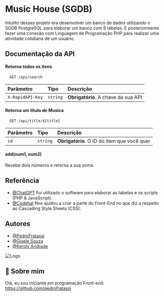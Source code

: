 
# Music House (SGDB)

Intutito desses projeto era desenvolver um banco de dados utilizando o SGDB PostgreSQL para elaborar um banco com 8 tabelas. E posteriormente fazer uma conexão com Linguagem de Programação PHP para realizar uma atividade cotidiana de um usuário. 


## Documentação da API

#### Retorna todos os itens

```http
  GET /api/search
```

| Parâmetro   | Tipo       | Descrição                           |
| :---------- | :--------- | :---------------------------------- |
| `X-RapidAPI-Key` | `string` | **Obrigatório**. A chave da sua API |

#### Retorna um título de Musica

```http
  GET /api/title/${title}
```

| Parâmetro   | Tipo       | Descrição                                   |
| :---------- | :--------- | :------------------------------------------ |
| `id`      | `string` | **Obrigatório**. O ID do item que você quer |

#### add(num1, num2)

Recebe dois números e retorna a sua soma.


## Referência
- [@ChatGPT](https://chat.openai.com/)
Foi utilizado o software para          elaborar   as tabelas e os scripts (PHP & JavaScript).
- [@Codehal](https://www.youtube.com/)
Nos ajudou a criar a parte do Front-End no que diz a respeito ao Cascading Style Sheets (CSS).


## Autores
- [@PedroFratassi](https://www.linkedin.com/in/pedro-fratassi-b64145235/)
- [@Gisele Souza](#)
- [@Keroly Andrade](#)


![Logo](https://png.pngtree.com/png-clipart/20230510/original/pngtree-logo-music-lab-png-image_9154646.png)


## 🚀 Sobre mim
Olá, eu sou iniciante em programação Front-end.
https://github.com/pedrofratassi


